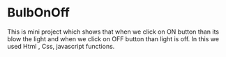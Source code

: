 # BulbOnOff
This is mini project which shows that when we click on ON button than its blow the light and when we click on OFF button than light is off.
In this we used Html , Css, javascript functions.
